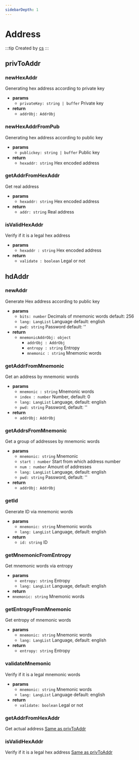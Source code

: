 ```yaml
---
sidebarDepth: 1
---
```


# Address

:::tip Created by
[cs](https://github.com/lovelycs)
:::


## privToAddr

### newHexAddr
Generating hex address according to private key

- **params**
  - `privateKey: string | buffer` Private key
- **return**
  - `addrObj: AddrObj`

### newHexAddrFromPub
Generating hex address according to public key

- **params**
  - `publickey: string | buffer` Public key
- **return**
  - `hexaddr: string` Hex encoded address

### getAddrFromHexAddr
Get real address

- **params**
  - `hexaddr: string` Hex encoded address
- **return**
  - `addr: string` Real address

### isValidHexAddr
Verify if it is a legal hex address

- **params**
  - `hexaddr : string` Hex encoded address
- **return**
  - `validate : boolean` Legal or not

## hdAddr

### newAddr
Generate Hex address according to public key

- **params**
  - `bits: number` Decimals of mnemonic words default: 256
  - `lang: LangList` Language default: english
  - `pwd: string` Password default: ''
- **return**
    - `mnemonicAddrObj: object`
        - `addrObj : AddrObj`
        - `entropy : string` Entropy
        - `mnemonic : string` Mnemonic words

### getAddrFromMnemonic
Get an address by mnemonic words

- **params**
  - `mnemonic : string` Mnemonic words
  - `index : number` Number, default: 0
  - `lang: LangList` Language, default: english
  - `pwd: string` Password, default: ''
- **return** 
  - `addrObj: AddrObj`

### getAddrsFromMnemonic
Get a group of addresses by mnemonic words

- **params**
  - `mnemonic: string` Mnemonic
  - `start : number` Start from which address number
  - `num : number` Amount of addresses
  - `lang: LangList` Language, default: english
  - `pwd: string` Password, default: ''
- **return**
  - `addrObj: AddrObj`

### getId
Generate ID via mnemonic words

- **params**
  - `mnemonic: string` Mnemonic words
  - `lang: LangList` Language, default: english
- **return**
  - `id: string` ID

### getMnemonicFromEntropy
Get mnemonic words via entropy

- **params**
  - `entropy: string` Entropy
  - `lang: LangList` Language, default: english
- **return**
 - `mnemonic: string` Mnemonic words

### getEntropyFromMnemonic
Get entropy of mnemonic words

- **params**
  - `mnemonic: string` Mnemonic words
  - `lang: LangList` Language, default: english
- **return**
  - `entropy: string` Entropy

### validateMnemonic
Verify if it is a legal mnemonic words

- **params**
  - `mnemonic: string` Mnemonic words
  - `lang: LangList` Language default: english
- **return**
  - `validate: boolean` Legal or not

### getAddrFromHexAddr
Get actual address [Same as privToAddr](/api/vitejs/utils/address.html#privtoaddr)

### isValidHexAddr
Verify if it is a legal hex address [Same as privToAddr](/api/vitejs/utils/address.html#privtoaddr)
